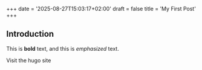 +++
date = '2025-08-27T15:03:17+02:00'
draft = false
title = 'My First Post'
+++

## Introduction

This is **bold** text, and this is *emphasized* text.

Visit the hugo site
